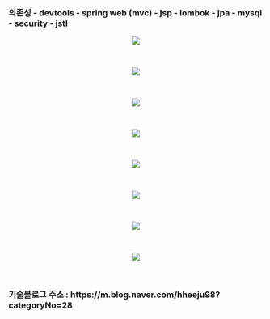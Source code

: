 <h3>
의존성
- devtools
- spring web (mvc)
- jsp
- lombok
- jpa
- mysql
- security
- jstl

</h3>

<p align="center">
<img src="https://user-images.githubusercontent.com/97711699/172685076-c61d3c29-e60a-4bcd-bfb8-8639ef681162.gif">
</p>
</br>
<p align="center">
<img src="https://user-images.githubusercontent.com/97711699/172685825-10e3b774-43ec-4037-86ee-fe0816e2a140.gif">
</p>
</br>
<p align="center">
<img src="https://user-images.githubusercontent.com/97711699/172685894-ed02ebc0-74e5-4a30-a33a-1ebeb8f976ca.gif">
</p>
</br>
<p align="center">
<img src="https://user-images.githubusercontent.com/97711699/172686012-4bec0276-615e-4abf-804f-f2e982319ab3.gif">
</p>
</br>
<p align="center">
<img src="https://user-images.githubusercontent.com/97711699/173753498-0e1def96-61f1-4413-b5b4-545afc886584.gif">
</p>
</br>
<p align="center">
<img src="https://user-images.githubusercontent.com/97711699/173753639-4949fab1-d8d9-4a7d-8dc8-df60ac1c6839.gif">
</p>
</br>
<p align="center">
<img src="https://user-images.githubusercontent.com/97711699/173753880-83d7a49d-54a5-434f-a81e-31a116cd6d01.gif">
</p>
</br>
<p align="center">
<img src="https://user-images.githubusercontent.com/97711699/173753927-551b53f1-3a53-473f-95ea-5372c693cc87.gif">
</p>
</br>


<h3>
기술블로그 주소 : https://m.blog.naver.com/hheeju98?categoryNo=28
</h3>

